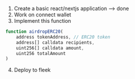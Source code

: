 1. Create a basic react/nextjs application --> done
2. Work on connect wallet
3. Implement this function
```javascript
function airdropERC20(
    address tokenAddress, // ERC20 token
    address[] calldata recipients,
    uint256[] calldata amount,
    uint256 totalAmount
)
```
4. Deploy to fleek 